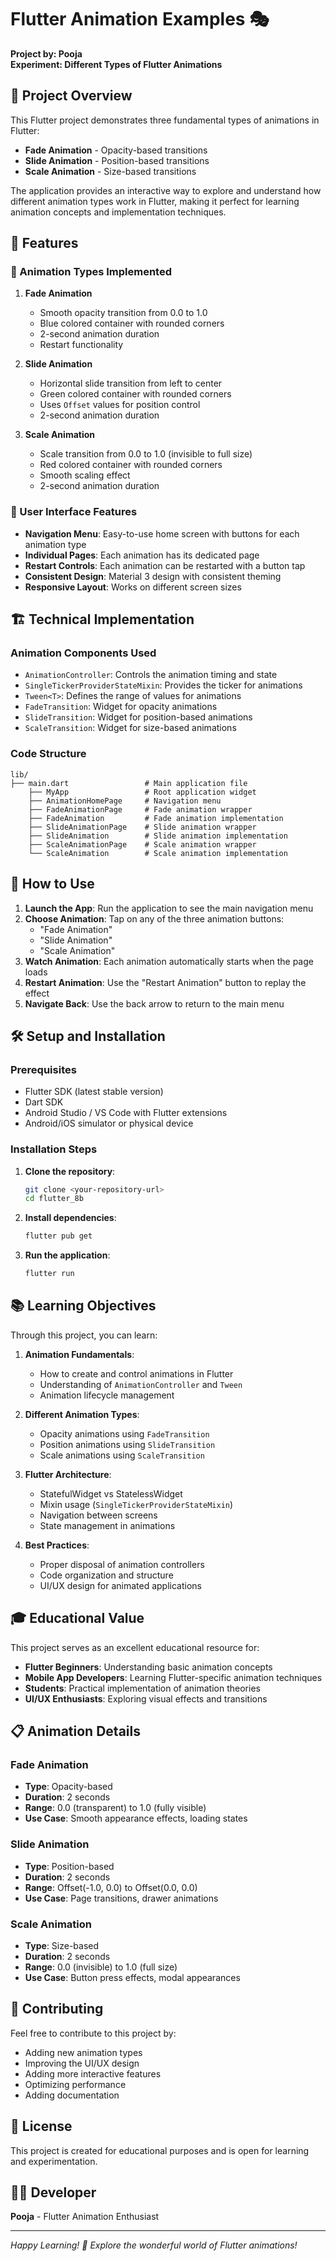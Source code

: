 # Flutter Animation Examples 🎭

**Project by: Pooja**  
**Experiment: Different Types of Flutter Animations**

## 📖 Project Overview

This Flutter project demonstrates three fundamental types of animations in Flutter:
- **Fade Animation** - Opacity-based transitions
- **Slide Animation** - Position-based transitions  
- **Scale Animation** - Size-based transitions

The application provides an interactive way to explore and understand how different animation types work in Flutter, making it perfect for learning animation concepts and implementation techniques.

## 🚀 Features

### 🎯 Animation Types Implemented

1. **Fade Animation**
   - Smooth opacity transition from 0.0 to 1.0
   - Blue colored container with rounded corners
   - 2-second animation duration
   - Restart functionality

2. **Slide Animation**
   - Horizontal slide transition from left to center
   - Green colored container with rounded corners
   - Uses `Offset` values for position control
   - 2-second animation duration

3. **Scale Animation**
   - Scale transition from 0.0 to 1.0 (invisible to full size)
   - Red colored container with rounded corners
   - Smooth scaling effect
   - 2-second animation duration

### 🎨 User Interface Features

- **Navigation Menu**: Easy-to-use home screen with buttons for each animation type
- **Individual Pages**: Each animation has its dedicated page
- **Restart Controls**: Each animation can be restarted with a button tap
- **Consistent Design**: Material 3 design with consistent theming
- **Responsive Layout**: Works on different screen sizes

## 🏗️ Technical Implementation

### Animation Components Used

- `AnimationController`: Controls the animation timing and state
- `SingleTickerProviderStateMixin`: Provides the ticker for animations
- `Tween<T>`: Defines the range of values for animations
- `FadeTransition`: Widget for opacity animations
- `SlideTransition`: Widget for position-based animations
- `ScaleTransition`: Widget for size-based animations

### Code Structure

```
lib/
├── main.dart                 # Main application file
    ├── MyApp                 # Root application widget
    ├── AnimationHomePage     # Navigation menu
    ├── FadeAnimationPage     # Fade animation wrapper
    ├── FadeAnimation         # Fade animation implementation
    ├── SlideAnimationPage    # Slide animation wrapper
    ├── SlideAnimation        # Slide animation implementation
    ├── ScaleAnimationPage    # Scale animation wrapper
    └── ScaleAnimation        # Scale animation implementation
```

## 📱 How to Use

1. **Launch the App**: Run the application to see the main navigation menu
2. **Choose Animation**: Tap on any of the three animation buttons:
   - "Fade Animation"
   - "Slide Animation" 
   - "Scale Animation"
3. **Watch Animation**: Each animation automatically starts when the page loads
4. **Restart Animation**: Use the "Restart Animation" button to replay the effect
5. **Navigate Back**: Use the back arrow to return to the main menu

## 🛠️ Setup and Installation

### Prerequisites
- Flutter SDK (latest stable version)
- Dart SDK
- Android Studio / VS Code with Flutter extensions
- Android/iOS simulator or physical device

### Installation Steps

1. **Clone the repository**:
   ```bash
   git clone <your-repository-url>
   cd flutter_8b
   ```

2. **Install dependencies**:
   ```bash
   flutter pub get
   ```

3. **Run the application**:
   ```bash
   flutter run
   ```

## 📚 Learning Objectives

Through this project, you can learn:

1. **Animation Fundamentals**:
   - How to create and control animations in Flutter
   - Understanding of `AnimationController` and `Tween`
   - Animation lifecycle management

2. **Different Animation Types**:
   - Opacity animations using `FadeTransition`
   - Position animations using `SlideTransition`
   - Scale animations using `ScaleTransition`

3. **Flutter Architecture**:
   - StatefulWidget vs StatelessWidget
   - Mixin usage (`SingleTickerProviderStateMixin`)
   - Navigation between screens
   - State management in animations

4. **Best Practices**:
   - Proper disposal of animation controllers
   - Code organization and structure
   - UI/UX design for animated applications

## 🎓 Educational Value

This project serves as an excellent educational resource for:
- **Flutter Beginners**: Understanding basic animation concepts
- **Mobile App Developers**: Learning Flutter-specific animation techniques
- **Students**: Practical implementation of animation theories
- **UI/UX Enthusiasts**: Exploring visual effects and transitions

## 📋 Animation Details

### Fade Animation
- **Type**: Opacity-based
- **Duration**: 2 seconds
- **Range**: 0.0 (transparent) to 1.0 (fully visible)
- **Use Case**: Smooth appearance effects, loading states

### Slide Animation
- **Type**: Position-based
- **Duration**: 2 seconds
- **Range**: Offset(-1.0, 0.0) to Offset(0.0, 0.0)
- **Use Case**: Page transitions, drawer animations

### Scale Animation
- **Type**: Size-based
- **Duration**: 2 seconds
- **Range**: 0.0 (invisible) to 1.0 (full size)
- **Use Case**: Button press effects, modal appearances

## 🤝 Contributing

Feel free to contribute to this project by:
- Adding new animation types
- Improving the UI/UX design
- Adding more interactive features
- Optimizing performance
- Adding documentation

## 📄 License

This project is created for educational purposes and is open for learning and experimentation.

## 👨‍💻 Developer

**Pooja** - Flutter Animation Enthusiast

---

*Happy Learning! 🚀 Explore the wonderful world of Flutter animations!*
